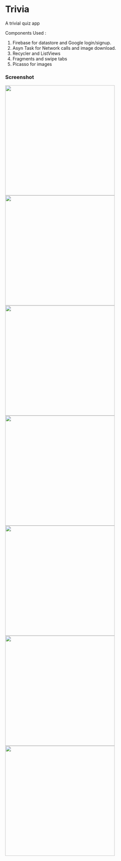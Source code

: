 # Trivia
A trivial quiz app

Components Used :

1. Firebase for datastore and Google login/signup.
2. Asyn Task for Network calls and image download.
3. Recycler and ListViews
4. Fragments and swipe tabs
5. Picasso for images


### Screenshot
<p align="left">
  <img src="https://i.imgur.com/lQRWyEj.png" width="350"/><br>
   <img src="https://i.imgur.com/w7LcxfL.png" width="350"/>
   <img src="https://i.imgur.com/PN6wCtu.png" width="350"/>
   <img src="https://i.imgur.com/4mEEhiB.png" width="350"/>
   
   <img src="https://i.imgur.com/DozbiZ6.png" width="350"/>
   <img src="https://i.imgur.com/bUXoX1N.png" width="350"/>
   <img src="https://i.imgur.com/hEmsulL.png" width="350"/>
</p>